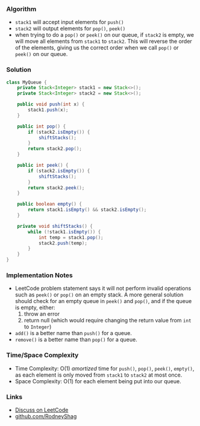 ### Algorithm

- `stack1` will accept input elements for `push()`
- `stack2` will output elements for `pop()`, `peek()`
- when trying to do a `pop()` or `peek()` on our queue, if `stack2` is empty, we will move all elements from `stack1` to `stack2`. This will reverse the order of the elements, giving us the correct order when we call `pop()` or `peek()` on our queue.

### Solution

```java
class MyQueue {
    private Stack<Integer> stack1 = new Stack<>();
    private Stack<Integer> stack2 = new Stack<>();

    public void push(int x) {
        stack1.push(x);
    }

    public int pop() {
        if (stack2.isEmpty()) {
            shiftStacks();
        }
        return stack2.pop();
    }

    public int peek() {
        if (stack2.isEmpty()) {
            shiftStacks();
        }
        return stack2.peek();
    }

    public boolean empty() {
        return stack1.isEmpty() && stack2.isEmpty();
    }

    private void shiftStacks() {
        while (!stack1.isEmpty()) {
            int temp = stack1.pop();
            stack2.push(temp);
        }
    }
}
```

### Implementation Notes

- LeetCode problem statement says it will not perform invalid operations such as `peek()` or `pop()` on an empty stack. A more general solution should check for an empty queue in `peek()` and `pop()`, and if the queue is empty, either:
  1. throw an error
  1. return null (which would require changing the return value from `int` to `Integer`)
- `add()` is a better name than `push()` for a queue.
- `remove()` is a better name than `pop()` for a queue.

### Time/Space Complexity

-  Time Complexity: O(1) _amortized_ time for `push()`, `pop()`, `peek()`, `empty()`, as each element is only moved from `stack1` to `stack2` at most once.
- Space Complexity: O(1) for each element being put into our queue.

### Links

- [Discuss on LeetCode](https://leetcode.com/problems/implement-queue-using-stacks/discuss/308183)
- [github.com/RodneyShag](https://github.com/RodneyShag)
